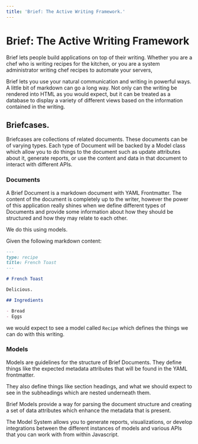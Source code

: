 ```yaml
---
title: 'Brief: The Active Writing Framework.'
---
```


# Brief: The Active Writing Framework

Brief lets people build applications on top of their writing.  Whether
you are a chef who is writing recipes for the kitchen, or you are a
system administrator writing chef recipes to automate your servers,

Brief lets you use your natural communication and writing in powerful
ways. A little bit of markdown can go a long way.  Not only can the
writing be rendered into HTML as you would expect, but it can be treated
as a database to display a variety of different views based on the
information contained in the writing.

## Briefcases.

Briefcases are collections of related documents.  These documents can
be of varying types.  Each type of Document will be backed by a Model
class which allow you to do things to the document such as update
attributes about it, generate reports, or use the content and data in
that document to interact with different APIs. 

### Documents

A Brief Document is a markdown document with YAML Frontmatter.  The
content of the document is completely up to the writer, however the
power of this application really shines when we define different types
of Documents and provide some information about how they should be
structured and how they may relate to each other.

We do this using models.  

Given the following markdown content:

```markdown
---
type: recipe
title: French Toast
---

# French Toast

Delicious.

## Ingredients

- Bread
- Eggs
```

we would expect to see a model called `Recipe` which defines the things
we can do with this writing.

### Models

Models are guidelines for the structure of Brief Documents.  They define
things like the expected metadata attributes that will be found in the
YAML frontmatter.  

They also define things like section headings, and what we should expect
to see in the subheadings which are nested underneath them.  

Brief Models provide a way for parsing the document structure and
creating a set of data attributes which enhance the metadata that is
present. 

The Model System allows you to generate reports, visualizations, or
develop integrations between the different instances of models and
various APIs that you can work with from within Javascript.
